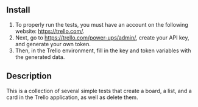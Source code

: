 ## Install
1. To properly run the tests, you must have an account on the following website: https://trello.com/.  
2. Next, go to https://trello.com/power-ups/admin/, create your API key, and generate your own token.  
3. Then, in the Trello environment, fill in the key and token variables with the generated data.  

## Description
This is a collection of several simple tests that create a board, a list, and a card in the Trello application, as well as delete them.

